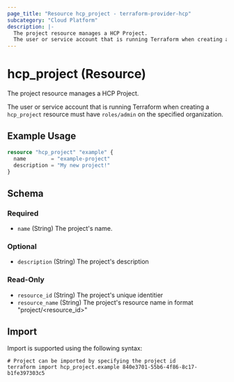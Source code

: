 ```yaml
---
page_title: "Resource hcp_project - terraform-provider-hcp"
subcategory: "Cloud Platform"
description: |-
  The project resource manages a HCP Project.
  The user or service account that is running Terraform when creating a hcp_project resource must have roles/admin on the specified organization.
---
```


# hcp_project (Resource)

The project resource manages a HCP Project.

The user or service account that is running Terraform when creating a `hcp_project` resource must have `roles/admin` on the specified organization.

## Example Usage

```terraform
resource "hcp_project" "example" {
  name        = "example-project"
  description = "My new project!"
}
```

<!-- schema generated by tfplugindocs -->
## Schema

### Required

- `name` (String) The project's name.

### Optional

- `description` (String) The project's description

### Read-Only

- `resource_id` (String) The project's unique identitier
- `resource_name` (String) The project's resource name in format "project/<resource_id>"

## Import

Import is supported using the following syntax:

```shell
# Project can be imported by specifying the project id
terraform import hcp_project.example 840e3701-55b6-4f86-8c17-b1fe397303c5
```
